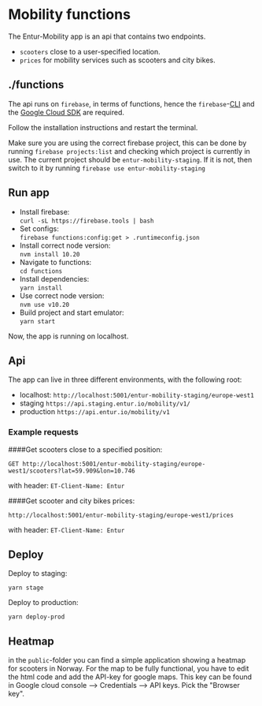 # Mobility functions

The Entur-Mobility app is an api that contains two endpoints. 
* `scooters` close to a user-specified location. 
* `prices` for mobility services such as scooters and city bikes.


## ./functions

The api runs on `firebase`, in terms of functions, hence the 
`firebase`-[CLI](https://firebase.google.com/docs/cli) and the [Google Cloud SDK](https://cloud.google.com/sdk/) are required.

Follow the installation instructions and restart the terminal.

Make sure you are using the correct firebase project, this can be done by running `firebase projects:list` and checking which project is currently in use.
The current project should be `entur-mobility-staging`. If it is not, then switch to it by running `firebase use entur-mobility-staging`

## Run app

* Install firebase:  
`curl -sL https://firebase.tools | bash`
* Set configs:  
`firebase functions:config:get > .runtimeconfig.json`
* Install correct node version:  
`nvm install 10.20`
* Navigate to functions:  
`cd functions`
* Install dependencies:  
`yarn install`
* Use correct node version:  
`nvm use v10.20`
* Build project and start emulator:  
`yarn start`

Now, the app is running on localhost.

## Api

The app can live in three different environments, with the following root:
* localhost: `http://localhost:5001/entur-mobility-staging/europe-west1`
* staging `https://api.staging.entur.io/mobility/v1/`
* production `https://api.entur.io/mobility/v1`


### Example requests
####Get scooters close to a specified position:

```
GET http://localhost:5001/entur-mobility-staging/europe-west1/scooters?lat=59.909&lon=10.746
```
with header: `ET-Client-Name: Entur`

####Get scooter and city bikes prices:
```
http://localhost:5001/entur-mobility-staging/europe-west1/prices
```
with header: `ET-Client-Name: Entur`

## Deploy
Deploy to staging:
```
yarn stage
``` 

Deploy to production:
```
yarn deploy-prod
```

## Heatmap
in the `public`-folder you can find a simple application showing a heatmap for scooters in Norway.
For the map to be fully functional, you have to edit the html code and add the API-key for google maps.
This key can be found in Google cloud console --> Credentials --> API keys. Pick the "Browser key".